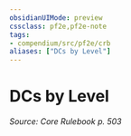 ```yaml
---
obsidianUIMode: preview
cssclass: pf2e,pf2e-note
tags:
- compendium/src/pf2e/crb
aliases: ["DCs by Level"]
---
```

# DCs by Level  
*Source: Core Rulebook p. 503*